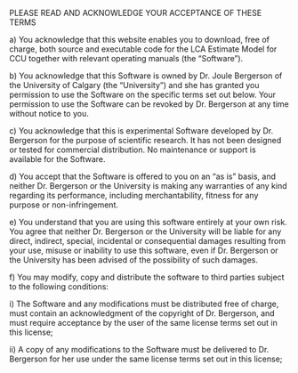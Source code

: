 PLEASE READ AND ACKNOWLEDGE YOUR ACCEPTANCE OF THESE TERMS

a) You acknowledge that this website enables you to download, free of charge, both source and executable code for the LCA Estimate Model for CCU together with relevant operating manuals (the “Software”).

b) You acknowledge that this Software is owned by Dr. Joule Bergerson of the University of Calgary (the “University”) and she has granted you permission to use the Software on the specific terms set out below. Your permission to use the Software can be revoked by Dr. Bergerson at any time without notice to you.

c) You acknowledge that this is experimental Software developed by Dr. Bergerson for the purpose of scientific research. It has not been designed or tested for commercial distribution. No maintenance or support is available for the Software.

d) You accept that the Software is offered to you on an “as is” basis, and neither Dr. Bergerson or the University is making any warranties of any kind regarding its performance, including merchantability, fitness for any purpose or non-infringement.

e) You understand that you are using this software entirely at your own risk. You agree that neither Dr. Bergerson or the University will be liable for any direct, indirect, special, incidental or consequential damages resulting from your use, misuse or inability to use this software, even if Dr. Bergerson or the University has been advised of the possibility of such damages.

f) You may modify, copy and distribute the software to third parties subject to the following conditions:

 i)  The Software and any modifications must be distributed free of charge, must contain an acknowledgment of the copyright of Dr. Bergerson, and must require acceptance by the user of the same license terms set out in this license;

 ii)  A copy of any modifications to the Software must be delivered to Dr. Bergerson for her use under the same license terms set out in this license;
